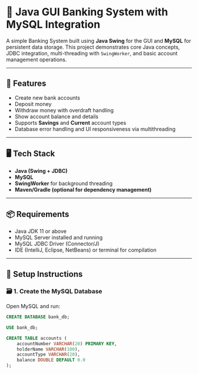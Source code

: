 # 🏦 Java GUI Banking System with MySQL Integration

A simple Banking System built using **Java Swing** for the GUI and **MySQL** for persistent data storage. This project demonstrates core Java concepts, JDBC integration, multi-threading with `SwingWorker`, and basic account management operations.

---

## 🚀 Features

- Create new bank accounts
- Deposit money
- Withdraw money with overdraft handling
- Show account balance and details
- Supports **Savings** and **Current** account types
- Database error handling and UI responsiveness via multithreading

---

## 🖥️ Tech Stack

- **Java (Swing + JDBC)**
- **MySQL**
- **SwingWorker** for background threading
- **Maven/Gradle (optional for dependency management)**

---

## 📦 Requirements

- Java JDK 11 or above
- MySQL Server installed and running
- MySQL JDBC Driver (Connector/J)
- IDE (IntelliJ, Eclipse, NetBeans) or terminal for compilation

---

## 🔧 Setup Instructions

### 🗃️ 1. Create the MySQL Database

Open MySQL and run:

```sql
CREATE DATABASE bank_db;

USE bank_db;

CREATE TABLE accounts (
    accountNumber VARCHAR(20) PRIMARY KEY,
    holderName VARCHAR(100),
    accountType VARCHAR(20),
    balance DOUBLE DEFAULT 0.0
);
